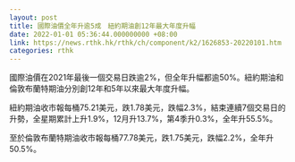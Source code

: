 ```yaml
---
layout: post
title: 國際油價全年升逾5成　紐約期油創12年最大年度升幅
date: 2022-01-01 05:36:44.000000000 +08:00
link: https://news.rthk.hk/rthk/ch/component/k2/1626853-20220101.htm
categories: rthk
---
```


國際油價在2021年最後一個交易日跌逾2%，但全年升幅都逾50%。紐約期油和倫敦布蘭特期油分別創12年和5年以來最大年度升幅。

紐約期油收市報每桶75.21美元，跌1.78美元，跌幅2.3%，結束連續7個交易日的升勢，全星期累計上升1.9%，12月升13.7%，第4季升0.3%，全年升55.5%。

至於倫敦布蘭特期油收市報每桶77.78美元，跌1.75美元，跌幅2.2%，全年升50.5%。
